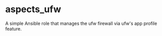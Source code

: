 aspects_ufw
===========

A simple Ansible role that manages the ufw firewall via ufw's app profile feature.
